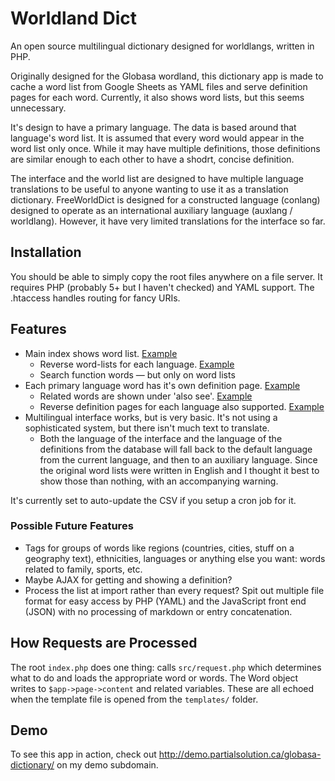 # Worldland Dict

An open source multilingual dictionary designed for worldlangs, written in PHP.

Originally designed for the Globasa wordland, this dictionary app is made to
cache a word list from Google Sheets as YAML files and serve definition pages
for each word. Currently, it also shows word lists, but this seems unnecessary.

It's design to have a primary language. The data is based around that language's word list. It is assumed that every word would appear in the word list only once. While it may have multiple definitions, those definitions are similar enough to each other to have a shodrt, concise definition.

The interface and the world list are designed to have multiple language translations to be useful to anyone wanting to use it as a translation dictionary. FreeWorldDict is designed for a constructed language (conlang) designed to operate as an international auxiliary language (auxlang / worldlang). However, it have very limited translations for the interface so far.

## Installation

You should be able to simply copy the root files anywhere on a file server. It requires PHP (probably 5+ but I haven't checked) and YAML support. The .htaccess handles routing for fancy URIs.

## Features
* Main index shows word list. [Example](http://demo.partialsolution.ca/globasa-dictionary/eng/)
  * Reverse word-lists for each language. [Example](http://demo.partialsolution.ca/globasa-dictionary/eng/eng-words)
  * Search function words &mdash; but only on word lists
* Each primary language word has it's own definition page. [Example](http://demo.partialsolution.ca/globasa-dictionary/eng/yukway)
  * Related words are shown under 'also see'. [Example](http://demo.partialsolution.ca/globasa-dictionary/eng/nini)
  * Reverse definition pages for each language also supported. [Example](http://demo.partialsolution.ca/globasa-dictionary/eng/eng-word/certain)
* Multilingual interface works, but is very basic. It's not using a sophisticated system, but there isn't much text to translate.
  * Both the language of the interface and the language of the definitions from the database will fall back to the default language from the current language, and then to an auxiliary language. Since the original word lists were written in English and I thought it best to show those than nothing, with an accompanying warning.

It's currently set to auto-update the CSV if you setup a cron job for it.

### Possible Future Features

* Tags for groups of words like regions (countries, cities, stuff on a geography text), ethnicities, languages or anything else you want: words related to family, sports, etc.
* Maybe AJAX for getting and showing a definition?
* Process the list at import rather than every request? Spit out multiple file format for easy access by PHP (YAML) and the JavaScript front end (JSON) with no processing of markdown or entry concatenation.

## How Requests are Processed

The root `index.php` does one thing: calls `src/request.php` which determines what to do and loads the appropriate word or words. The Word object writes to `$app->page->content` and related variables. These are all echoed when the template file is opened from the `templates/` folder.

## Demo

To see this app in action, check out http://demo.partialsolution.ca/globasa-dictionary/ on my demo subdomain.
